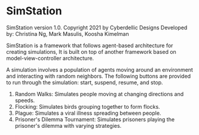 # SimStation

SimStation version 1.0. Copyright 2021 by Cyberdellic Designs
Developed by: Christina Ng, Mark Masulis, Koosha Kimelman

SimStation is a framework that follows agent-based architecture for creating simulations, 
It is built on top of another framework based on model-view-controller architecture.

A simulation involves a population of agents moving around an environment and interacting 
with random neighbors. The following buttons are provided to run through the simulation: 
start, suspend, resume, and stop.

1. Random Walks: Simulates people moving at changing directions and speeds.
2. Flocking: Simulates birds grouping together to form flocks.
3. Plague: Simulates a viral illness spreading between people.
4. Prisoner's Dilemma Tournament: Simulates prisoners playing the prisoner's dilemma with 
      varying strategies.
